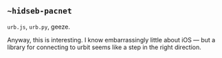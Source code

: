 ## `~hidseb-pacnet`
`urb.js`, `urb.py`, geeze.  

Anyway, this is interesting.  I know embarrassingly little about iOS — but a library for connecting to urbit seems like a step in the right direction.
